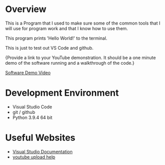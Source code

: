 # Overview

This is a Program that I used to make sure some of the common tools that I will use for program work and that I know how to use them. 

This program prints 'Hello World!' to the terminal.

This is just to test out VS Code and github.

{Provide a link to your YouTube demonstration.  It should be a one minute demo of the software running and a walkthrough of the code.}

[Software Demo Video](http://youtube.link.goes.here)

# Development Environment

* Visual Studio Code
* git / github
* Python 3.9.4 64 bit


# Useful Websites

* [Visual Studio Documentation](https://code.visualstudio.com/docs/editor/versioncontrol)
* [youtube upload help](https://support.google.com/youtube/answer/57407)
